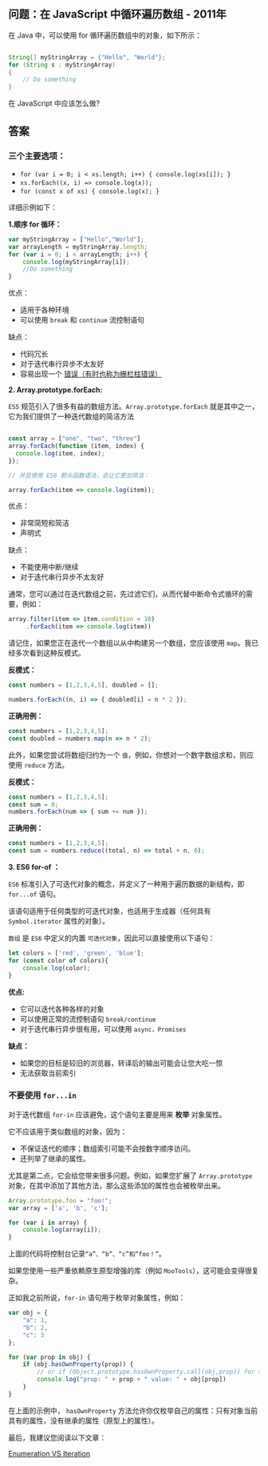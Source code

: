 ## 问题：在 JavaScript 中循环遍历数组 - 2011年

在 Java 中，可以使用 for 循环遍历数组中的对象，如下所示：

```java

String[] myStringArray = {"Hello", "World"};
for (String s : myStringArray)
{
    // Do something
}

```

在 JavaScript 中应该怎么做?

## 答案

### 三个主要选项：

- `for (var i = 0; i < xs.length; i++) { console.log(xs[i]); }`
- `xs.forEach((x, i) => console.log(x));`
- `for (const x of xs) { console.log(x); }
`

详细示例如下：

**1.顺序 for 循环：**


```js
var myStringArray = ["Hello","World"];
var arrayLength = myStringArray.length;
for (var i = 0; i < arrayLength; i++) {
    console.log(myStringArray[i]);
    //Do something
}
```

优点：

- 适用于各种环境
- 可以使用 `break` 和 `continue` 流控制语句

缺点：

- 代码冗长
- 对于迭代串行异步不太友好
- 容易出现一个 [错误（有时也称为栅栏柱错误）](https://en.wikipedia.org/wiki/Off-by-one_error#Looping_over_arrays)

**2. Array.prototype.forEach:**

`ES5` 规范引入了很多有益的数组方法。`Array.prototype.forEach` 就是其中之一，它为我们提供了一种迭代数组的简洁方法

```js

const array = ["one", "two", "three"]
array.forEach(function (item, index) {
  console.log(item, index);
});

// 并且使用 ES6 箭头函数语法，会让它更加简洁：

array.forEach(item => console.log(item));

```

优点：

- 非常简短和简洁
- 声明式

缺点：

- 不能使用中断/继续
- 对于迭代串行异步不太友好

通常，您可以通过在迭代数组之前，先过滤它们，从而代替中断命令式循环的需要，例如：

```js
array.filter(item => item.condition < 10)
     .forEach(item => console.log(item))
```

请记住，如果您正在迭代一个数组以从中构建另一个数组，您应该使用 `map`。我已经多次看到这种反模式。

**反模式：**

```js
const numbers = [1,2,3,4,5], doubled = [];

numbers.forEach((n, i) => { doubled[i] = n * 2 });

```

**正确用例：**

```js
const numbers = [1,2,3,4,5];
const doubled = numbers.map(n => n * 2);
```

此外，如果您尝试将数组归约为一个 `值`，例如，你想对一个数字数组求和，则应使用 `reduce` 方法。


**反模式：**

```js
const numbers = [1,2,3,4,5];
const sum = 0;
numbers.forEach(num => { sum += num });

```

**正确用例：**

```js
const numbers = [1,2,3,4,5];
const sum = numbers.reduce((total, n) => total + n, 0);

```

**3. ES6 for-of ：**

`ES6` 标准引入了可迭代对象的概念，并定义了一种用于遍历数据的新结构，即 `for...of` 语句。

该语句适用于任何类型的可迭代对象，也适用于生成器（任何具有 `Symbol.iterator` 属性的对象）。

`数组` 是 `ES6` 中定义的内置 `可迭代对象`，因此可以直接使用以下语句：

```js
let colors = ['red', 'green', 'blue'];
for (const color of colors){
    console.log(color);
}
```

**优点:**

- 它可以迭代各种各样的对象
- 可以使用正常的流控制语句 `break/continue`
- 对于迭代串行异步很有用，可以使用 `async，Promises`

**缺点：**

- 如果您的目标是较旧的浏览器，转译后的输出可能会让您大吃一惊
- 无法获取当前索引

### 不要使用 `for...in`

对于迭代数组 `for-in` 应该避免，这个语句主要是用来 **枚举** 对象属性。

它不应该用于类似数组的对象，因为：

- 不保证迭代的顺序；数组索引可能不会按数字顺序访问。
- 还列举了继承的属性。

尤其是第二点，它会给您带来很多问题。例如，如果您扩展了 `Array.prototype` 对象，在其中添加了其他方法，那么这些添加的属性也会被枚举出来。

```js
Array.prototype.foo = "foo!";
var array = ['a', 'b', 'c'];

for (var i in array) {
    console.log(array[i]);
}
```

上面的代码将控制台记录`“a”、“b”、“c”和“foo！”`。

如果您使用一些严重依赖原生原型增强的库（例如 `MooTools`），这可能会变得很复杂。

正如我之前所说，`for-in` 语句用于枚举对象属性，例如：

```js
var obj = {
    "a": 1,
    "b": 2,
    "c": 3
};

for (var prop in obj) {
    if (obj.hasOwnProperty(prop)) {
        // or if (Object.prototype.hasOwnProperty.call(obj,prop)) for safety...
        console.log("prop: " + prop + " value: " + obj[prop])
    }
}
```

在上面的示例中， `hasOwnProperty` 方法允许你仅枚举自己的属性：只有对象当前具有的属性，没有继承的属性（原型上的属性）。

最后，我建议您阅读以下文章：

[Enumeration VS Iteration
](http://web.archive.org/web/20101213150231/http://dhtmlkitchen.com/?category=/JavaScript/&date=2007/10/21/&entry=Iteration-Enumeration-Primitives-and-Objects)